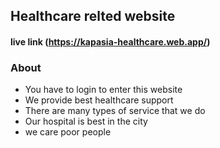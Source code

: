 

## Healthcare relted website

#### live link (https://kapasia-healthcare.web.app/)


### About
- You have to login to enter this website
- We provide best healthcare support
- There are many types of service that we do
- Our hospital is best in the city
- we care poor people 
